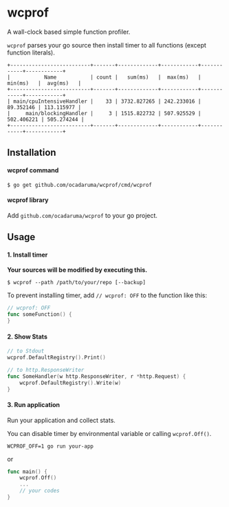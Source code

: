 # wcprof

A wall-clock based simple function profiler.

`wcprof` parses your go source then install timer to all functions (except function literals).

```
+--------------------------+-------+-------------+------------+------------+------------+
|           Name           | count |   sum(ms)   |  max(ms)   |  min(ms)   |  avg(ms)   |
+--------------------------+-------+-------------+------------+------------+------------+
| main/cpuIntensiveHandler |    33 | 3732.827265 | 242.233016 |  89.352146 | 113.115977 |
|     main/blockingHandler |     3 | 1515.822732 | 507.925529 | 502.406221 | 505.274244 |
+--------------------------+-------+-------------+------------+------------+------------+
```

## Installation

#### wcprof command

```
$ go get github.com/ocadaruma/wcprof/cmd/wcprof
```

#### wcprof library

Add `github.com/ocadaruma/wcprof` to your go project.

## Usage

#### 1. Install timer

**Your sources will be modified by executing this.**

```
$ wcprof --path /path/to/your/repo [--backup]
```

To prevent installing timer, add `// wcprof: OFF` to the function like this:

```go
// wcprof: OFF
func someFunction() {
}
```

#### 2. Show Stats

```go
// to Stdout
wcprof.DefaultRegistry().Print()

// to http.ResponseWriter
func SomeHandler(w http.ResponseWriter, r *http.Request) {
	wcprof.DefaultRegistry().Write(w)
}
```

#### 3. Run application

Run your application and collect stats.

You can disable timer by environmental variable or calling `wcprof.Off()`.

```
WCPROF_OFF=1 go run your-app
```

or

```go
func main() {
	wcprof.Off()
	...
	// your codes
}
```
